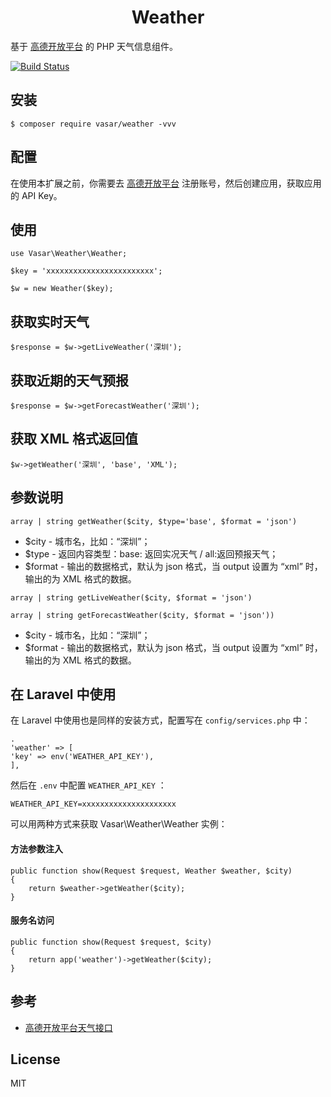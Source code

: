 <h1 align="center"> Weather </h1>

基于 [高德开放平台](https://lbs.amap.com/api/webservice/guide/api/weatherinfo/) 的 PHP 天气信息组件。

[![Build Status](https://travis-ci.org/vasarr/weather.svg?branch=master)](https://travis-ci.org/vasarr/weather)

## 安装

```shell
$ composer require vasar/weather -vvv
```


## 配置
在使用本扩展之前，你需要去 [高德开放平台](https://lbs.amap.com/dev/key/app) 注册账号，然后创建应用，获取应用的 API Key。


## 使用

```$xslt
use Vasar\Weather\Weather;

$key = 'xxxxxxxxxxxxxxxxxxxxxxxx';

$w = new Weather($key);

```

## 获取实时天气
```$xslt
$response = $w->getLiveWeather('深圳');
```

## 获取近期的天气预报
```$xslt
$response = $w->getForecastWeather('深圳');
```

## 获取 XML 格式返回值
```$xslt
$w->getWeather('深圳', 'base', 'XML');
```

## 参数说明
`array | string getWeather($city, $type='base', $format = 'json')`

- $city - 城市名，比如：“深圳”；
- $type - 返回内容类型：base: 返回实况天气 / all:返回预报天气；
- $format - 输出的数据格式，默认为 json 格式，当 output 设置为 “xml” 时，输出的为 XML 格式的数据。

`array | string getLiveWeather($city, $format = 'json')`

`array | string getForecastWeather($city, $format = 'json'))`

- $city - 城市名，比如：“深圳”；
- $format - 输出的数据格式，默认为 json 格式，当 output 设置为 “xml” 时，输出的为 XML 格式的数据。


## 在 Laravel 中使用
在 Laravel 中使用也是同样的安装方式，配置写在 `config/services.php` 中：

```$xslt
.
'weather' => [
'key' => env('WEATHER_API_KEY'),
],
```
然后在 `.env` 中配置 `WEATHER_API_KEY` ：

```
WEATHER_API_KEY=xxxxxxxxxxxxxxxxxxxxx
```

可以用两种方式来获取 Vasar\Weather\Weather 实例：

#### 方法参数注入
```$xslt
public function show(Request $request, Weather $weather, $city)
{
    return $weather->getWeather($city);
}
```

#### 服务名访问
```$xslt
public function show(Request $request, $city)
{
    return app('weather')->getWeather($city);
}
```

## 参考

- [高德开放平台天气接口](https://lbs.amap.com/api/webservice/guide/api/weatherinfo/)

## License

MIT